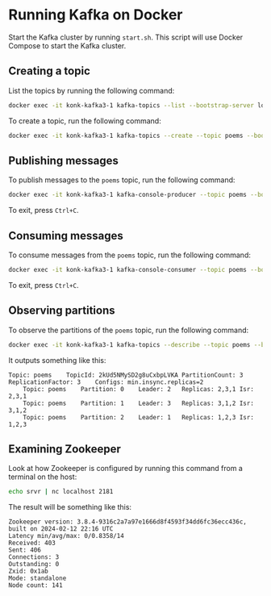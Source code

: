 # Running Kafka on Docker

Start the Kafka cluster by running `start.sh`.
This script will use Docker Compose to start the Kafka cluster.

## Creating a topic

List the topics by running the following command:

```bash
docker exec -it konk-kafka3-1 kafka-topics --list --bootstrap-server localhost:9092
```

To create a topic, run the following command:

```bash
docker exec -it konk-kafka3-1 kafka-topics --create --topic poems --bootstrap-server localhost:9092 --replication-factor 3 --partitions 3
```

## Publishing messages

To publish messages to the `poems` topic, run the following command:

```bash
docker exec -it konk-kafka3-1 kafka-console-producer --topic poems --bootstrap-server localhost:9092
```

To exit, press `Ctrl+C`.

## Consuming messages

To consume messages from the `poems` topic, run the following command:

```bash
docker exec -it konk-kafka3-1 kafka-console-consumer --topic poems --bootstrap-server localhost:9092 --from-beginning
```

To exit, press `Ctrl+C`.

## Observing partitions

To observe the partitions of the `poems` topic, run the following command:

```bash
docker exec -it konk-kafka3-1 kafka-topics --describe --topic poems --bootstrap-server localhost:9092
```

It outputs something like this:

```
Topic: poems	TopicId: 2kUd5NMySD2g8uCxbpLVKA	PartitionCount: 3	ReplicationFactor: 3	Configs: min.insync.replicas=2
	Topic: poems	Partition: 0	Leader: 2	Replicas: 2,3,1	Isr: 2,3,1
	Topic: poems	Partition: 1	Leader: 3	Replicas: 3,1,2	Isr: 3,1,2
	Topic: poems	Partition: 2	Leader: 1	Replicas: 1,2,3	Isr: 1,2,3
```

## Examining Zookeeper

Look at how Zookeeper is configured by running this command from a terminal on the host:

```bash
echo srvr | nc localhost 2181
```

The result will be something like this:

```
Zookeeper version: 3.8.4-9316c2a7a97e1666d8f4593f34dd6fc36ecc436c, built on 2024-02-12 22:16 UTC
Latency min/avg/max: 0/0.8358/14
Received: 403
Sent: 406
Connections: 3
Outstanding: 0
Zxid: 0x1ab
Mode: standalone
Node count: 141
```
